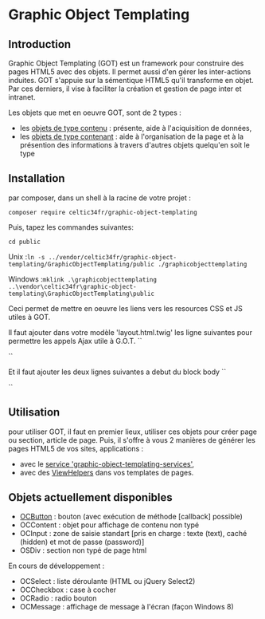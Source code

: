 
Graphic Object Templating
=========================

Introduction
------------
Graphic Object Templating (GOT) est un framework pour construire des pages HTML5 avec des objets. Il permet aussi d'en gérer les inter-actions induites.
GOT s'appuie sur la sémentique HTML5 qu'il transforme en objet. Par ces derniers, il vise à faciliter la création et gestion de page inter et intranet.

Les objets que met en oeuvre GOT, sont de 2 types :
* les [objets de type contenu](doc/objectDataContent.md) : présente, aide à l'aciquisition de données,
* les [objets de type contenant](doc/objectStructureContainer.md) : aide à l'organisation de la page et à la présention des informations à travers d'autres objets quelqu'en soit le type

Installation
------------
par composer, dans un shell à la racine de votre projet :

``composer require celtic34fr/graphic-object-templating``
    
Puis, tapez les commandes suivantes:

``cd public``

Unix    :``ln -s ../vendor/celtic34fr/graphic-object-templating/GraphicObjectTemplating/public ./graphicobjecttemplating``

Windows :``mklink .\graphicobjecttemplating ..\vendor\celtic34fr\graphic-object-templating\GraphicObjectTemplating\public``

Ceci permet de mettre en oeuvre les liens vers les resources CSS et JS utiles à GOT.

Il faut ajouter dans votre modèle 'layout.html.twig' les ligne suivantes pour permettre les appels Ajax utile à G.O.T.
``<link href="{{ basePath() }}/graphicobjecttemplating/gotMain/css/main.css" media="screen" rel="stylesheet" type="text/css">
<link href="{{ basePath() }}/graphicobjecttemplating/gotMain/css/awesome-bootstrap-checkbox.css" media="screen" rel="stylesheet" type="text/css">
<link href="{{ basePath() }}/graphicobjecttemplating/gotMain/css/font-awesome.css" media="screen" rel="stylesheet" type="text/css">``

Et il faut ajouter les deux lignes suivantes a debut du block body
``<div id="gotCallback" style="display: none;">{{ url("got/callback") }}</div>
<div id="divWork" style="display: none"></div>``


Utilisation
-----------
pour utiliser GOT, il faut en premier lieux, utiliser ces objets pour créer page ou section, article de page.
Puis, il s'offre à vous 2 manières de générer les pages HTML5 de vos sites, applications :
* avec le [service 'graphic-object-templating-services'](doc/service.md),
* avec des [ViewHelpers](doc/viewHelpers.md) dans vos templates de pages.

Objets actuellement disponibles
-------------------------------
* [OCButton](doc/objets/OCButton.md)    : bouton (avec exécution de méthode [callback] possible) 
* OCContent   : objet pour affichage de contenu non typé 
* OCInput     : zone de saisie standart [pris en charge : texte (text), caché (hidden) et mot de passe (password)] 
* OSDiv       : section non typé de page html 

En cours de développement : 
* OCSelect    : liste déroulante (HTML ou jQuery Select2) 
* OCCheckbox  : case à cocher 
* OCRadio     : radio bouton 
* OCMessage   : affichage de message à l'écran (façon Windows 8)